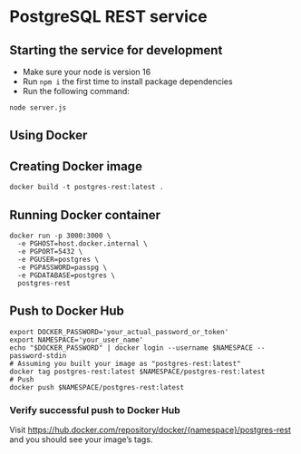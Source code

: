 # PostgreSQL REST service

## Starting the service for development

- Make sure your node is version 16
- Run `npm i` the first time to install package dependencies
- Run the following command:

```
node server.js
```

## Using Docker

## Creating Docker image

```
docker build -t postgres-rest:latest .
```

## Running Docker container

```
docker run -p 3000:3000 \
  -e PGHOST=host.docker.internal \
  -e PGPORT=5432 \
  -e PGUSER=postgres \
  -e PGPASSWORD=passpg \
  -e PGDATABASE=postgres \
  postgres-rest
```

## Push to Docker Hub

```
export DOCKER_PASSWORD='your_actual_password_or_token'
export NAMESPACE='your_user_name'
echo "$DOCKER_PASSWORD" | docker login --username $NAMESPACE --password-stdin
# Assuming you built your image as "postgres-rest:latest"
docker tag postgres-rest:latest $NAMESPACE/postgres-rest:latest
# Push
docker push $NAMESPACE/postgres-rest:latest
```

### Verify successful push to Docker Hub

Visit https://hub.docker.com/repository/docker/{namespace}/postgres-rest and you should see your image’s tags.
